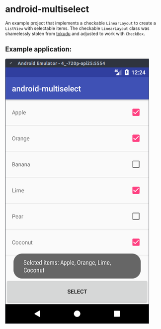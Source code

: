 # android-multiselect
An example project that implements a checkable `LinearLayout` to create a `ListView` with selectable items. The checkable `LinearLayout` class was shamelessly stolen from [tokudu](https://gist.github.com/tokudu/410479#file-checkablelinearlayout-java) and adjusted to work with `CheckBox`.

## Example application:
![Example application](images/example.png)
